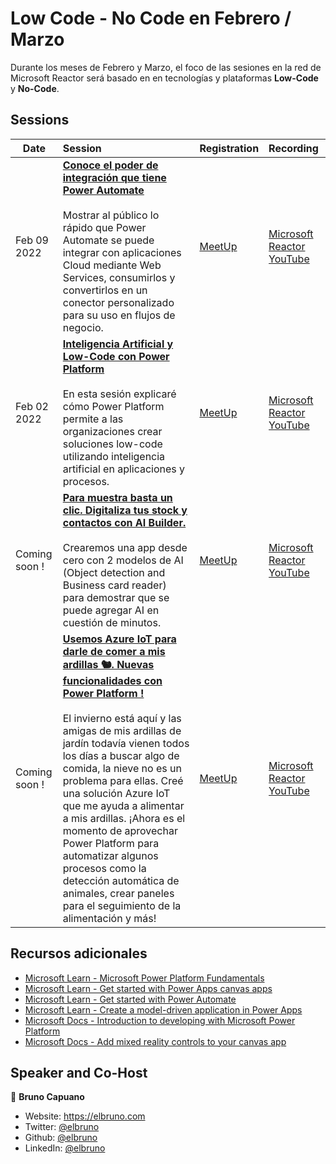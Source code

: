 # Low Code - No Code en Febrero / Marzo

Durante los meses de Febrero y Marzo, el foco de las sesiones en la red de Microsoft Reactor será basado en en tecnologías y plataformas **Low-Code** y **No-Code**. 

## Sessions


 Date | Session |  Registration  | Recording
---       | :---   | :--- | :---
Feb 09 2022 |**[Conoce el poder de integración que tiene Power Automate](https://www.meetup.com/Microsoft-Reactor-Toronto/events/283183086/)**<br><br>Mostrar al público lo rápido que Power Automate se puede integrar con aplicaciones Cloud mediante Web Services, consumirlos y convertirlos en un conector personalizado para su uso en flujos de negocio. |  [MeetUp](https://www.meetup.com/Microsoft-Reactor-Toronto/events/283183086/)      | [Microsoft Reactor YouTube](https://aka.ms/PowerAutomate2.9)
Feb 02 2022 | **[Inteligencia Artificial y Low-Code con Power Platform](https://www.meetup.com/Microsoft-Reactor-Toronto/events/283129138/)**<br><br>En esta sesión explicaré cómo Power Platform permite a las organizaciones crear soluciones low-code utilizando inteligencia artificial en aplicaciones y procesos.|  [MeetUp](https://www.meetup.com/Microsoft-Reactor-Toronto/events/283129138/)      | [Microsoft Reactor YouTube](https://aka.ms/LowCodeconPowerPlatform)
Coming soon ! | **[Para muestra basta un clic. Digitaliza tus stock y contactos con AI Builder.](https://www.meetup.com/Microsoft-Reactor-Toronto/)** <br><br>Crearemos una app desde cero con 2 modelos de AI (Object detection and Business card reader) para demostrar que se puede agregar AI en cuestión de minutos.     |  [MeetUp](https://www.meetup.com/Microsoft-Reactor-Toronto/)      | [Microsoft Reactor YouTube](https://www.youtube.com/channel/UCkm6luGCS3hD25jcEhvRMIA)
Coming soon ! | **[Usemos Azure IoT para darle de comer a mis ardillas 🐿️. Nuevas funcionalidades con Power Platform !](https://www.meetup.com/Microsoft-Reactor-Toronto/)** <br><br>El invierno está aquí y las amigas de mis ardillas de jardín todavía vienen todos los días a buscar algo de comida, la nieve no es un problema para ellas. Creé una solución Azure IoT que me ayuda a alimentar a mis ardillas. ¡Ahora es el momento de aprovechar Power Platform para automatizar algunos procesos como la detección automática de animales, crear paneles para el seguimiento de la alimentación y más!|  [MeetUp](https://www.meetup.com/Microsoft-Reactor-Toronto/)      | [Microsoft Reactor YouTube](https://www.youtube.com/channel/UCkm6luGCS3hD25jcEhvRMIA)



## Recursos adicionales

- [Microsoft Learn - Microsoft Power Platform Fundamentals](https://docs.microsoft.com/learn/paths/power-plat-fundamentals/)
- [Microsoft Learn - Get started with Power Apps canvas apps](https://aka.ms/GetStartedwithPowerApps)
- [Microsoft Learn - Get started with Power Automate](https://aka.ms/GetStartedFlows)
- [Microsoft Learn - Create a model-driven application in Power Apps](https://aka.ms/ModelDrivenAppinPowerApps)
- [Microsoft Docs - Introduction to developing with Microsoft Power Platform](https://docs.microsoft.com/learn/paths/intro-developing-power-platform/)
- [Microsoft Docs - Add mixed reality controls to your canvas app](https://aka.ms/AddMRControlstoCanvasApp)

## Speaker and Co-Host

👤 **Bruno Capuano**

* Website: https://elbruno.com
* Twitter: [@elbruno](https://twitter.com/elbruno)
* Github: [@elbruno](https://github.com/elbruno)
* LinkedIn: [@elbruno](https://linkedin.com/in/elbruno)
